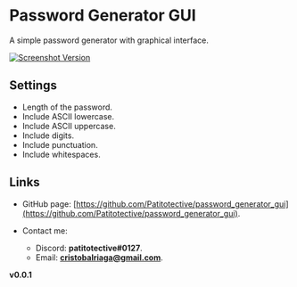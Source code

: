 # Password Generator GUI
A simple password generator with graphical interface.

[![Screenshot Version](https://github.com/Patitotective/password_generator_gui/blob/main/Images/screenshot.png)](https://github.com/Patitotective/password_generator_gui/blob/main/Images/screenshot.png)

## Settings
- Length of the password.
- Include ASCII lowercase.
- Include ASCII uppercase.
- Include digits.
- Include punctuation.
- Include whitespaces.

## Links

- GitHub page: [https://github.com/Patitotective/password_generator_gui](https://github.com/Patitotective/password_generator_gui).

- Contact me:
  - Discord: **patitotective#0127**.
  - Email: **cristobalriaga@gmail.com**.


**v0.0.1**
